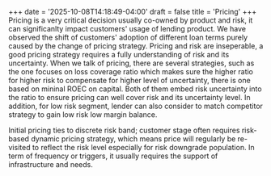 +++
date = '2025-10-08T14:18:49-04:00'
draft = false
title = 'Pricing'
+++
Pricing is a very critical decision usually co-owned by product and risk, it can significanlty impact customers' usage of lending product. We have observed the shift of customers' adoption of different loan terms purely caused by the change of pricing strategy. Pricing and risk are inseperable, a good pricing strategy requires a fully understanding of risk and its uncertainty. When we talk of pricing, there are several strategies, such as the one focuses on loss coverage ratio which makes sure the higher ratio for higher risk to compensate for higher level of uncertainty, there is one based on mininal ROEC on capital. Both of them embed risk uncertainty into the ratio to ensure pricing can well cover risk and its uncertainty level. In addition, for low risk segment, lender can also consider to match competitor strategy to gain low risk low margin balance.

Initial pricing ties to discrete risk band; customer stage often requires risk-based dynamic pricing strategy, which means price will regularly be re-visited to reflect the risk level especially for risk downgrade population. In term of frequency or triggers, it usually requires the support of infrastructure and needs.